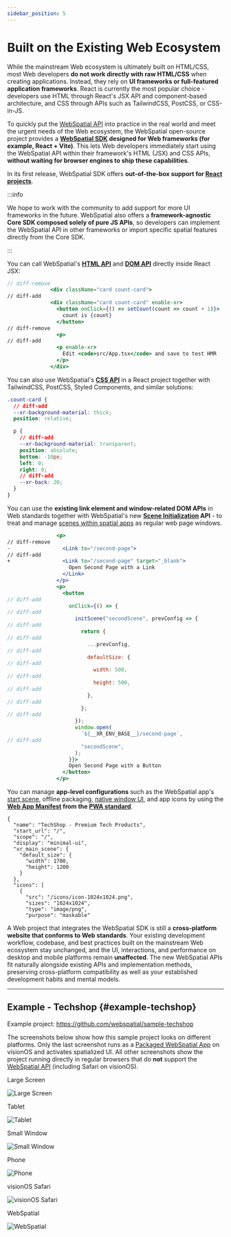 ```yaml
---
sidebar_position: 5
---
```


# Built on the Existing Web Ecosystem

While the mainstream Web ecosystem is ultimately built on HTML/CSS, most Web developers **do not work directly with raw HTML/CSS** when creating applications. Instead, they rely on **UI frameworks or full-featured application frameworks**. React is currently the most popular choice - developers use HTML through React's JSX API and component-based architecture, and CSS through APIs such as TailwindCSS, PostCSS, or CSS-in-JS.

To quickly put the [WebSpatial API](../core-concepts/unique-concepts-in-webspatial#webspatial-api) into practice in the real world and meet the urgent needs of the Web ecosystem, the WebSpatial open-source project provides a **[WebSpatial SDK](../core-concepts/unique-concepts-in-webspatial#webspatial-sdk) designed for Web frameworks (for example, React + Vite)**. This lets Web developers immediately start using the WebSpatial API within their framework's HTML (JSX) and CSS APIs, **without waiting for browser engines to ship these capabilities**.

In its first release, WebSpatial SDK offers **out-of-the-box support for [React projects](../development-guide/web-projects-that-support-webspatial/)**.

:::info

We hope to work with the community to add support for more UI frameworks in the future. WebSpatial also offers a **framework-agnostic Core SDK composed solely of pure JS APIs**, so developers can implement the WebSpatial API in other frameworks or import specific spatial features directly from the Core SDK.

:::

You can call WebSpatial's [**HTML API**](../development-guide/using-the-webspatial-api/spatialize-html-elements) and [**DOM API**](../development-guide/using-the-webspatial-api/spatialize-html-elements#dom) directly inside React JSX:

```jsx
// diff-remove
              <div className="card count-card">
// diff-add
              <div className="card count-card" enable-xr>
                <button onClick={() => setCount(count => count + 1)}>
                  count is {count}
                </button>
// diff-remove
                <p>
// diff-add
                <p enable-xr>
                  Edit <code>src/App.tsx</code> and save to test HMR
                </p>
              </div>
```

<!-- TODO：add examples for Model -->

You can also use WebSpatial's [**CSS API**](../development-guide/using-the-webspatial-api/spatialize-html-elements#css) in a React project together with TailwindCSS, PostCSS, Styled Components, and similar solutions:

```css
.count-card {
  // diff-add
  --xr-background-material: thick;
  position: relative;

  p {
    // diff-add
    --xr-background-material: transparent;
    position: absolute;
    bottom: -10px;
    left: 0;
    right: 0;
    // diff-add
    --xr-back: 20;
  }
}
```

You can use the **existing link element and window-related DOM APIs** in Web standards together with WebSpatial's new **[Scene Initialization](../core-concepts/scenes-and-spatial-layouts#scene-init) API** - to treat and manage [scenes within spatial apps](../core-concepts/scenes-and-spatial-layouts) as regular web page windows.

```jsx
                <p>
// diff-remove
-                 <Link to="/second-page">
// diff-add
+                 <Link to="/second-page" target="_blank">
                    Open Second Page with a Link
                  </Link>
                </p>
                <p>
                  <button
// diff-add
                    onClick={() => {
// diff-add
                      initScene("secondScene", prevConfig => {
// diff-add
                        return {
// diff-add
                          ...prevConfig,
// diff-add
                          defaultSize: {
// diff-add
                            width: 500,
// diff-add
                            height: 500,
// diff-add
                          },
// diff-add
                        };
// diff-add
                      });
                      window.open(
                        `${__XR_ENV_BASE__}/second-page`,
// diff-add
                        "secondScene",
                      );
                    }}>
                    Open Second Page with a Button
                  </button>
                </p>
```

You can manage **app-level configurations** such as the WebSpatial app's [start scene](../core-concepts/scenes-and-spatial-layouts#start-scene), offline packaging, [native window UI](../core-concepts/scenes-and-spatial-layouts#scene-menu), and app icons by using the **[Web App Manifest](../development-guide/enabling-webspatial-in-web-projects/add-web-app-manifest) from the [PWA standard](../development-guide/enabling-webspatial-in-web-projects/prerequisite-become-a-minimal-pwa)**.

```json5 {6-11} showLineNumbers title="public/manifest.webmanifest"
{
  "name": "TechShop - Premium Tech Products",
  "start_url": "/",
  "scope": "/",
  "display": "minimal-ui",
  "xr_main_scene": {
    "default_size": {
      "width": 1700,
      "height": 1200
    }
  },
  "icons": [
    {
      "src": "/icons/icon-1024x1024.png",
      "sizes": "1024x1024",
      "type": "image/png",
      "purpose": "maskable"
```

A Web project that integrates the WebSpatial SDK is still a **cross-platform website that conforms to Web standards**. Your existing development workflow, codebase, and best practices built on the mainstream Web ecosystem stay unchanged, and the UI, interactions, and performance on desktop and mobile platforms remain **unaffected**. The new WebSpatial APIs fit naturally alongside existing APIs and implementation methods, preserving cross-platform compatibility as well as your established development habits and mental models.

---

## Example - Techshop {#example-techshop}

Example project: https://github.com/webspatial/sample-techshop

The screenshots below show how this sample project looks on different platforms. Only the last screenshot runs as a [Packaged WebSpatial App](../core-concepts/unique-concepts-in-webspatial#webspatial-sdk) on visionOS and activates spatialized UI. All other screenshots show the project running directly in regular browsers that do **not** support the [WebSpatial API](../core-concepts/unique-concepts-in-webspatial#webspatial-api) (including Safari on visionOS).

<div className="row">
  <div className="col col--6">
    <p>Large Screen</p>
    <Image src="/assets/intro/techshop-desktop.png" alt="Large Screen" />
  </div>
  <div className="col col--6">
    <p>Tablet</p>
    <Image src="/assets/intro/techshop-pad.png" alt="Tablet" />
  </div>
</div>

<div className="row">
  <div className="col col--6">
    <p>Small Window</p>
    <Image src="/assets/intro/techshop-small.png" alt="Small Window" />
  </div>
  <div className="col col--6">
    <p>Phone</p>
    <Image src="/assets/intro/techshop-phone.png" alt="Phone" />
  </div>
</div>

<div className="row">
  <div className="col col--6">
    <p>visionOS Safari</p>
    <Image src="/assets/intro/techshop-safari.png" alt="visionOS Safari" />
  </div>
  <div className="col col--6">
    <p>WebSpatial</p>
    <Image src="/assets/intro/techshop-spatial.png" alt="WebSpatial" />
  </div>
</div>
